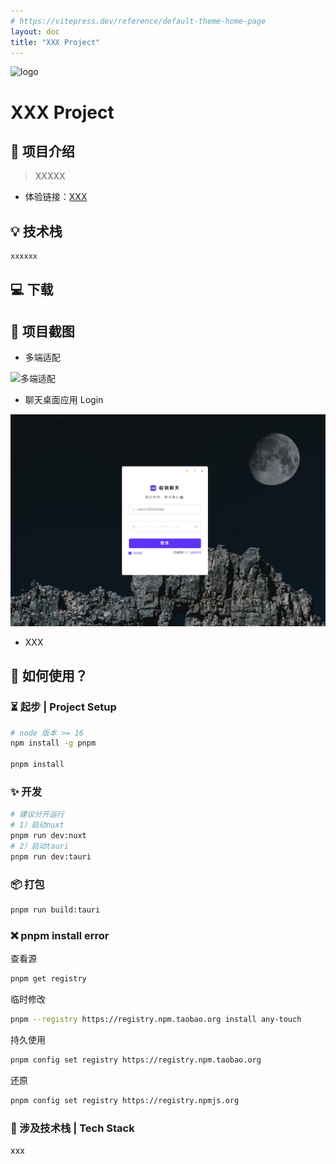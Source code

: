 ```yaml
---
# https://vitepress.dev/reference/default-theme-home-page
layout: doc
title: "XXX Project"
---
```


<script setup lang="ts">
import PublicResource from '../.vitepress/compnents/PublicResource.vue'
import JiwuChatDownTable from '../.vitepress/compnents/JiwuChatDownTable.vue'
</script>

<div text-center flex-row-c-c flex-col>
  <img class="!border-none w-8em h-8em" src="/index/jiwuchat-tauri.webp" alt="logo"  />
</div>

# XXX Project

<!-- 公开仓库 -->
<PublicResource author="KiWi233333" repo-url="jiwu-mall-chat-tauri" />

## 🎈 项目介绍

>XXXXX

- 体验链接：[XXX](/)

## 💡 技术栈

```txt
xxxxxx
```

## 💻 下载

<JiwuChatDownTable />

## 📸 项目截图

- 多端适配

![多端适配](./assets/极物聊天/previews.png)

- 聊天桌面应用 Login

![登录](./assets/极物聊天/login.png)

- XXX

## 🤝 如何使用？

### ⏳ 起步 | Project Setup

```sh
# node 版本 >= 16
npm install -g pnpm

pnpm install
```

### ✨ 开发

```sh
# 建议分开运行
# 1）启动nuxt
pnpm run dev:nuxt
# 2）启动tauri
pnpm run dev:tauri
```

### 📦 打包

```sh
pnpm run build:tauri
```

### ❌ pnpm install error

查看源

```sh
pnpm get registry
```

临时修改

```sh
pnpm --registry https://registry.npm.taobao.org install any-touch
```

持久使用

```sh
pnpm config set registry https://registry.npm.taobao.org
```

还原

```sh
pnpm config set registry https://registry.npmjs.org
```

### 🔧 涉及技术栈 | Tech Stack

xxx
